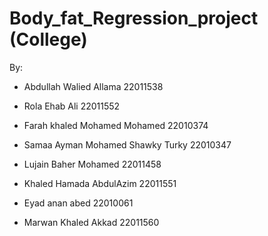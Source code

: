 # Body_fat_Regression_project (College)

By:

- Abdullah Walied Allama 22011538

- Rola Ehab Ali 22011552

- Farah khaled Mohamed Mohamed 22010374

- Samaa Ayman Mohamed Shawky Turky 22010347

- Lujain Baher Mohamed 22011458

- Khaled Hamada AbdulAzim 22011551

- Eyad anan abed 22010061

- Marwan Khaled Akkad 22011560


